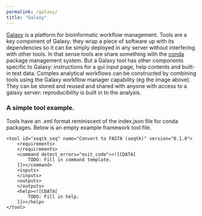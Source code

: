 ```yaml
---
permalink: /galaxy/
title: "Galaxy"
---
```


[Galaxy](https://usegalaxy.org/) is a platform for bioinformatic workflow management.  Tools are a key component of Galaxy: they wrap a piece of software up with its dependencies so it can be simply deployed in any server without interfering with other tools.  In that sense tools are share something with the [conda](https://docs.conda.io/en/latest/) package management system.  But a Galaxy tool has other components specific to Galaxy: instructions for a gui input page, help contents and built-in test data.  Complex analytical workflows can be constructed by combining tools using the Galaxy workflow manager capability (eg the image above).  They can be stored and reused and shared with anyone with access to a galaxy server:  reproducibility is built in to the analysis.  

### A simple tool example.  
Tools have an .xml format reminiscent of the index.json file for conda packages.  Below is an empty example framework tool file.  

~~~
<tool id="seqtk_seq" name="Convert to FASTA (seqtk)" version="0.1.0">
    <requirements>
    </requirements>
    <command detect_errors="exit_code"><![CDATA[
        TODO: Fill in command template.
    ]]></command>
    <inputs>
    </inputs>
    <outputs>
    </outputs>
    <help><![CDATA[
        TODO: Fill in help.
    ]]></help>
</tool>
~~~~